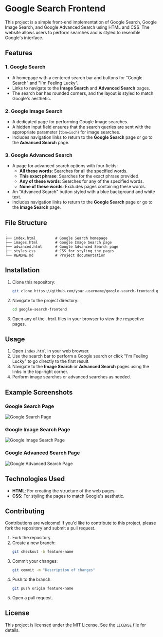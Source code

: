 # Google Search Frontend

This project is a simple front-end implementation of Google Search, Google Image Search, and Google Advanced Search using HTML and CSS. The website allows users to perform searches and is styled to resemble Google's interface.

## Features

### 1. Google Search
- A homepage with a centered search bar and buttons for "Google Search" and "I'm Feeling Lucky".
- Links to navigate to the **Image Search** and **Advanced Search** pages.
- The search bar has rounded corners, and the layout is styled to match Google's aesthetic.

### 2. Google Image Search
- A dedicated page for performing Google Image searches.
- A hidden input field ensures that the search queries are sent with the appropriate parameter (`tbm=isch`) for image searches.
- Includes navigation links to return to the **Google Search** page or go to the **Advanced Search** page.

### 3. Google Advanced Search
- A page for advanced search options with four fields:
  - **All these words**: Searches for all the specified words.
  - **This exact phrase**: Searches for the exact phrase provided.
  - **Any of these words**: Searches for any of the specified words.
  - **None of these words**: Excludes pages containing these words.
- An "Advanced Search" button styled with a blue background and white text.
- Includes navigation links to return to the **Google Search** page or go to the **Image Search** page.

## File Structure

```
.
├── index.html         # Google Search homepage
├── images.html        # Google Image Search page
├── advanced.html      # Google Advanced Search page
├── styles.css         # CSS for styling the pages
└── README.md          # Project documentation
```

## Installation

1. Clone this repository:
   ```bash
   git clone https://github.com/your-username/google-search-frontend.git
   ```
2. Navigate to the project directory:
   ```bash
   cd google-search-frontend
   ```
3. Open any of the `.html` files in your browser to view the respective pages.

## Usage

1. Open `index.html` in your web browser.
2. Use the search bar to perform a Google search or click "I'm Feeling Lucky" to go directly to the first result.
3. Navigate to the **Image Search** or **Advanced Search** pages using the links in the top-right corner.
4. Perform image searches or advanced searches as needed.

## Example Screenshots

### Google Search Page
![Google Search Page](https://via.placeholder.com/800x400)

### Google Image Search Page
![Google Image Search Page](https://via.placeholder.com/800x400)

### Google Advanced Search Page
![Google Advanced Search Page](https://via.placeholder.com/800x400)

## Technologies Used

- **HTML**: For creating the structure of the web pages.
- **CSS**: For styling the pages to match Google's aesthetic.

## Contributing

Contributions are welcome! If you'd like to contribute to this project, please fork the repository and submit a pull request.

1. Fork the repository.
2. Create a new branch:
   ```bash
   git checkout -b feature-name
   ```
3. Commit your changes:
   ```bash
   git commit -m "Description of changes"
   ```
4. Push to the branch:
   ```bash
   git push origin feature-name
   ```
5. Open a pull request.

## License

This project is licensed under the MIT License. See the `LICENSE` file for details.
